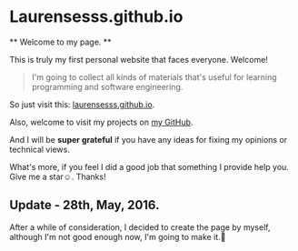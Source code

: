 # Laurensesss.github.io
** Welcome to my page. **

This is truly my first personal website that faces everyone. Welcome!

> I'm going to collect all kinds of materials that's useful for learning programming and software engineering.

So just visit this: [laurensesss.github.io](laurensesss.github.io).

Also, welcome to visit my projects on [my GitHub](https://github.com/Laurensesss).

And I will be **super grateful** if you have any ideas for fixing my opinions or technical views.

What's more, if you feel I did a good job that something I provide help you. Give me a star☺️. Thanks!

## Update - 28th, May, 2016.

After a while of consideration, I decided to create the page by myself, although I'm not good enough now, I'm going to make it.💪